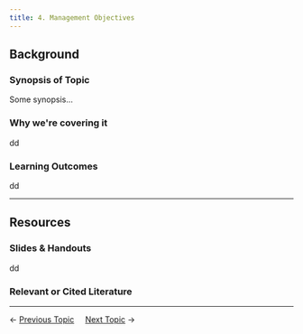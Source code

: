 ```yaml
---
title: 4. Management Objectives
---
```


## Background

### Synopsis of Topic
Some synopsis...

### Why we're covering it
dd

### Learning Outcomes
dd

------
## Resources

### Slides & Handouts
dd

### Relevant or Cited Literature



----
← [Previous Topic](3_Assessing_Condition)      &nbsp;&nbsp;&nbsp;          [Next Topic](4_Management_Objectives) →